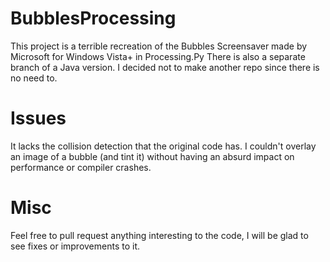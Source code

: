 # BubblesProcessing
This project is a terrible recreation of the Bubbles Screensaver made by Microsoft for Windows Vista+ in Processing.Py
There is also a separate branch of a Java version. I decided not to make another repo since there is no need to.

# Issues

It lacks the collision detection that the original code has.
I couldn't overlay an image of a bubble (and tint it) without having an absurd impact on performance or compiler crashes.

# Misc

Feel free to pull request anything interesting to the code, I will be glad to see fixes or improvements to it.
